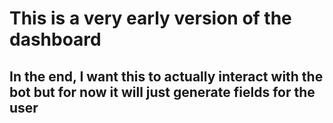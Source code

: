 # This is a very early version of the dashboard

## In the end, I want this to actually interact with the bot but for now it will just generate fields for the user
